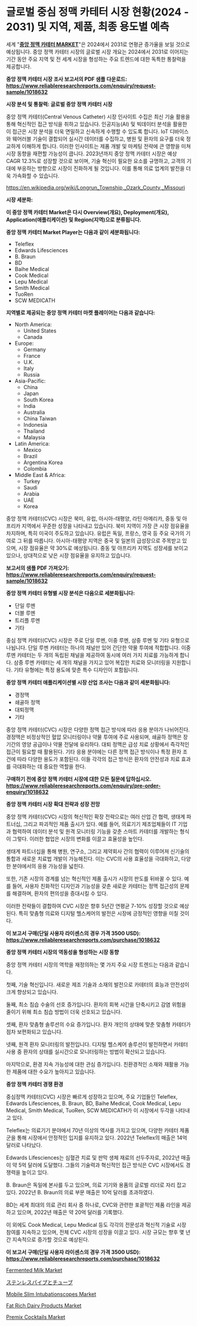 <p><h1>글로벌 중심 정맥 카테터 시장 현황(2024 - 2031) 및 지역, 제품, 최종 용도별 예측</h1></p><p>세계 "<strong><a href="https://www.reliableresearchreports.com/central-venous-catheter-r1018632?utm_campaign=105&utm_medium=8&utm_source=Github&utm_content=ia&utm_term=09102024&utm_id=central-venous-catheter">중앙 정맥 카테터 MARKET</a></strong>"은 2024에서 2031로 연평균 증가율을 보일 것으로 예상됩니다. 중앙 정맥 카테터 시장의 글로벌 시장 개요는 2024에서 2031로 이어지는 기간 동안 주요 지역 및 전 세계 시장을 형성하는 주요 트렌드에 대한 독특한 통찰력을 제공합니다.</p>
<p><strong>중앙 정맥 카테터 시장 조사 보고서의 PDF 샘플 다운로드: <a href="https://www.reliableresearchreports.com/enquiry/request-sample/1018632?utm_campaign=105&utm_medium=8&utm_source=Github&utm_content=ia&utm_term=09102024&utm_id=central-venous-catheter">https://www.reliableresearchreports.com/enquiry/request-sample/1018632</a></strong></p>
<p><strong>시장 분석 및 통찰력: 글로벌 중앙 정맥 카테터 시장</strong></p>
<p><p>중앙 정맥 카테터(Central Venous Catheter) 시장 인사이트 수집은 최신 기술 활용을 통해 혁신적인 접근 방식을 취하고 있습니다. 인공지능(AI) 및 빅데이터 분석을 활용한 이 접근은 시장 분석을 더욱 면밀하고 신속하게 수행할 수 있도록 합니다. IoT 디바이스와 웨어러블 기술이 결합되어 실시간 데이터를 수집하고, 병원 및 환자의 요구를 더욱 정교하게 이해하게 합니다. 이러한 인사이트는 제품 개발 및 마케팅 전략에 큰 영향을 미쳐 시장 동향을 재편할 가능성이 큽니다. 2023년까지 중앙 정맥 카테터 시장은 예상 CAGR 12.3%로 성장할 것으로 보이며, 기술 혁신이 필요한 요소를 규명하고, 고객의 기대에 부응하는 방향으로 시장이 진화하게 될 것입니다. 이를 통해 의료 업계의 발전을 더욱 가속화할 수 있습니다.</p></p>
<p><a href="%7CAUTHORITHY_DOMAIN_URL%7C?utm_campaign=105&utm_medium=8&utm_source=Github&utm_content=ia&utm_term=09102024&utm_id=central-venous-catheter">https://en.wikipedia.org/wiki/Longrun_Township,_Ozark_County,_Missouri</a></p>
<p><strong>시장 세분화:</strong></p>
<p><strong>이 중앙 정맥 카테터 Market은 다시 Overview(개요), Deployment(개요), Application(애플리케이션) 및 Region(지역)으로 분류됩니다.</strong></p>
<p><strong>중앙 정맥 카테터 Market Player는 다음과 같이 세분화됩니다:</strong></p>
<p><ul><li>Teleflex</li><li>Edwards Lifesciences</li><li>B. Braun</li><li>BD</li><li>Baihe Medical</li><li>Cook Medical</li><li>Lepu Medical</li><li>Smith Medical</li><li>TuoRen</li><li>SCW MEDICATH</li></ul></p>
<p><strong>지역별로 제공되는 중앙 정맥 카테터 마켓 플레이어는 다음과 같습니다:</strong></p>
<p><ul>
    <li>
        North America:
        <ul>
            <li>United States</li>
            <li>Canada</li>
        </ul>
    </li>
    <li>
        Europe:
        <ul>
            <li>Germany</li>
            <li>France</li>
            <li>U.K.</li>
            <li>Italy</li>
            <li>Russia</li>
        </ul>
    </li>
    <li>
        Asia-Pacific:
        <ul>
            <li>China</li>
            <li>Japan</li>
            <li>South Korea</li>
            <li>India</li>
            <li>Australia</li>
            <li>China Taiwan</li>
            <li>Indonesia</li>
            <li>Thailand</li>
            <li>Malaysia</li>
        </ul>
    </li>
    <li>
        Latin America:
        <ul>
            <li>Mexico</li>
            <li>Brazil</li>
            <li>Argentina Korea</li>
            <li>Colombia</li>
        </ul>
    </li>
    <li>
        Middle East & Africa:
        <ul>
            <li>Turkey</li>
            <li>Saudi</li>
            <li>Arabia</li>
            <li>UAE</li>
            <li>Korea</li>
        </ul>
    </li>
    </ul></p>
<p><p>중앙 정맥 카테터(CVC) 시장은 북미, 유럽, 아시아-태평양, 라틴 아메리카, 중동 및 아프리카 지역에서 꾸준한 성장을 나타내고 있습니다. 북미 지역이 가장 큰 시장 점유율을 차지하며, 특히 미국이 주도하고 있습니다. 유럽은 독일, 프랑스, 영국 등 주요 국가의 기여로 그 뒤를 따릅니다. 아시아-태평양 지역은 중국 및 일본의 급성장으로 주목받고 있으며, 시장 점유율은 약 30%로 예상됩니다. 중동 및 아프리카 지역도 성장세를 보이고 있으나, 상대적으로 낮은 시장 점유율을 유지하고 있습니다.</p></p>
<p><strong>보고서의 샘플 PDF 가져오기: <a href="https://www.reliableresearchreports.com/enquiry/request-sample/1018632?utm_campaign=105&utm_medium=8&utm_source=Github&utm_content=ia&utm_term=09102024&utm_id=central-venous-catheter">https://www.reliableresearchreports.com/enquiry/request-sample/1018632</a></strong></p>
<p><strong>중앙 정맥 카테터 유형별 시장 분석은 다음으로 세분화됩니다:</strong></p>
<p><ul><li>단일 루멘</li><li>더블 루멘</li><li>트리플 루멘</li><li>기타</li></ul></p>
<p><p>중심 정맥 카테터(CVC) 시장은 주로 단일 루멘, 이중 루멘, 삼중 루멘 및 기타 유형으로 나뉩니다. 단일 루멘 카테터는 하나의 채널만 있어 간단한 약물 투여에 적합합니다. 이중 루멘 카테터는 두 개의 독립된 채널을 제공하여 동시에 여러 가지 치료를 가능하게 합니다. 삼중 루멘 카테터는 세 개의 채널을 가지고 있어 복잡한 치료와 모니터링을 지원합니다. 기타 유형에는 특정 용도에 맞춘 특수 디자인이 포함됩니다.</p></p>
<p><strong>중앙 정맥 카테터 애플리케이션별 시장 산업 조사는 다음과 같이 세분화됩니다:</strong></p>
<p><ul><li>경정맥</li><li>쇄골하 정맥</li><li>대퇴정맥</li><li>기타</li></ul></p>
<p><p>중앙 정맥 카테터(CVC) 시장은 다양한 정맥 접근 방식에 따라 응용 분야가 나뉘어진다. 경정맥은 비정상적인 혈압 모니터링이나 약물 투여에 주로 사용되며, 쇄골하 정맥은 장기간의 영양 공급이나 약물 전달에 유리하다. 대퇴 정맥은 급성 치료 상황에서 즉각적인 접근이 필요할 때 활용된다. 기타 응용 분야에는 다른 정맥 접근 방식이나 특정 환자 조건에 따라 다양한 용도가 포함된다. 이들 각각의 접근 방식은 환자의 안전성과 치료 효과를 극대화하는 데 중요한 역할을 한다.</p></p>
<p><strong>구매하기 전에 중앙 정맥 카테터 시장에 대한 모든 질문에 답하십시오. <a href="https://www.reliableresearchreports.com/enquiry/pre-order-enquiry/1018632?utm_campaign=105&utm_medium=8&utm_source=Github&utm_content=ia&utm_term=09102024&utm_id=central-venous-catheter">https://www.reliableresearchreports.com/enquiry/pre-order-enquiry/1018632</a></strong></p>
<p><strong>중앙 정맥 카테터 시장 확대 전략과 성장 전망</strong></p>
<p><p>중앙 정맥 카테터(CVC) 시장의 혁신적인 확장 전략으로는 여러 산업 간 협력, 생태계 파트너십, 그리고 파괴적인 제품 출시가 있다. 예를 들어, 의료기기 제조업체들이 IT 기업과 협력하여 데이터 분석 및 원격 모니터링 기능을 갖춘 스마트 카테터를 개발하는 형식이 그렇다. 이러한 협업은 시장의 변화를 이끌고 효율성을 높인다.</p><p>생태계 파트너십을 통해 병원, 연구소, 그리고 제약회사 간의 협력이 이루어져 신기술의 통합과 새로운 치료법 개발이 가능해진다. 이는 CVC의 사용 효율성을 극대화하고, 다양한 분야에서의 응용 가능성을 넓힌다.</p><p>또한, 기존 시장의 경계를 넘는 혁신적인 제품 출시가 시장의 판도를 뒤바꿀 수 있다. 예를 들어, 사용자 친화적인 디자인과 기능성을 갖춘 새로운 카테터는 정맥 접근성의 문제를 해결하며, 환자의 편의성을 증대시킬 수 있다.</p><p>이러한 전략들이 결합하여 CVC 시장은 향후 5년간 연평균 7-10% 성장할 것으로 예상된다. 특히 맞춤형 의료와 디지털 헬스케어의 발전은 시장에 긍정적인 영향을 미칠 것이다.</p></p>
<p><strong>이 보고서 구매(단일 사용자 라이센스의 경우 가격 3500 USD): <a href="https://www.reliableresearchreports.com/purchase/1018632?utm_campaign=105&utm_medium=8&utm_source=Github&utm_content=ia&utm_term=09102024&utm_id=central-venous-catheter">https://www.reliableresearchreports.com/purchase/1018632</a></strong></p>
<p><strong>중앙 정맥 카테터 시장의 역동성을 형성하는 시장 동향</strong></p>
<p><p>중앙 정맥 카테터 시장의 역학을 재정의하는 몇 가지 주요 시장 트렌드는 다음과 같습니다. </p><p>첫째, 기술 혁신입니다. 새로운 제조 기술과 소재의 발전으로 카테터의 효능과 안전성이 크게 향상되고 있습니다. </p><p>둘째, 최소 침습 수술의 선호 증가입니다. 환자의 회복 시간을 단축시키고 감염 위험을 줄이기 위해 최소 침습 방법이 더욱 선호되고 있습니다. </p><p>셋째, 환자 맞춤형 솔루션의 수요 증가입니다. 환자 개인의 상태에 맞춘 맞춤형 카테터가 점차 보편화되고 있습니다. </p><p>넷째, 원격 환자 모니터링의 발전입니다. 디지털 헬스케어 솔루션이 발전하면서 카테터 사용 중 환자의 상태를 실시간으로 모니터링하는 방법이 확산되고 있습니다. </p><p>마지막으로, 환경 지속 가능성에 대한 관심 증가입니다. 친환경적인 소재와 재활용 가능한 제품에 대한 수요가 높아지고 있습니다.</p></p>
<p><strong>중앙 정맥 카테터 경쟁 환경</strong></p>
<p><p>중심정맥 카테터(CVC) 시장은 빠르게 성장하고 있으며, 주요 기업들인 Teleflex, Edwards Lifesciences, B. Braun, BD, Baihe Medical, Cook Medical, Lepu Medical, Smith Medical, TuoRen, SCW MEDICATH가 이 시장에서 두각을 나타내고 있다. </p><p>Teleflex는 의료기기 분야에서 70년 이상의 역사를 가지고 있으며, 다양한 카테터 제품군을 통해 시장에서 안정적인 입지를 유지하고 있다. 2022년 Teleflex의 매출은 14억 달러로 나타났다. </p><p>Edwards Lifesciences는 심혈관 치료 및 판막 생체 재료의 선두주자로, 2022년 매출이 약 5억 달러에 도달했다. 그들의 기술력과 혁신적인 접근 방식은 CVC 시장에서도 경쟁력을 높이고 있다. </p><p>B. Braun은 독일에 본사를 두고 있으며, 의료 기기와 용품의 글로벌 리더로 자리 잡고 있다. 2022년 B. Braun의 의료 부문 매출은 10억 달러를 초과하였다. </p><p>BD는 세계 최대의 의료 관리 회사 중 하나로, CVC와 관련한 포괄적인 제품 라인을 제공하고 있으며, 2022년 매출은 약 20억 달러를 기록했다. </p><p>이 외에도 Cook Medical, Lepu Medical 등도 각각의 전문성과 혁신적 기술로 시장 참여를 지속하고 있으며, 전체 CVC 시장의 성장을 이끌고 있다. 시장 규모는 향후 몇 년간 지속적으로 증가할 것으로 예상된다.</p></p>
<p><strong>이 보고서 구매(단일 사용자 라이센스의 경우 가격 3500 USD): <a href="https://www.reliableresearchreports.com/purchase/1018632?utm_campaign=105&utm_medium=8&utm_source=Github&utm_content=ia&utm_term=09102024&utm_id=central-venous-catheter">https://www.reliableresearchreports.com/purchase/1018632</a></strong></p>
<p><p><a href="https://www.linkedin.com/pulse/fermented-milk-market-global-regional-analysis-focus-region-zn2qf?utm_campaign=105&utm_medium=8&utm_source=Github&utm_content=ia&utm_term=09102024&utm_id=central-venous-catheter">Fermented Milk Market</a></p><p><a href="https://github.com/mohamedbakry57/Market-Research-Report-List-6/blob/main/144302417200.md?utm_campaign=105&utm_medium=8&utm_source=Github&utm_content=ia&utm_term=09102024&utm_id=central-venous-catheter">ステンレスパイプとチューブ</a></p><p><a href="https://github.com/MegiMusaj575/Market-Research-Report-List-1/blob/main/mobile-slim-intubationscopes-market.md?utm_campaign=105&utm_medium=8&utm_source=Github&utm_content=ia&utm_term=09102024&utm_id=central-venous-catheter">Mobile Slim Intubationscopes Market</a></p><p><a href="https://www.linkedin.com/pulse/fat-rich-dairy-products-market-navigating-challenges-unlocking-n3dbf?utm_campaign=105&utm_medium=8&utm_source=Github&utm_content=ia&utm_term=09102024&utm_id=central-venous-catheter">Fat Rich Dairy Products Market</a></p><p><a href="https://issuu.com/reportprime-2/docs/premix-cocktails-market-size-2030.p_c64afae8d53587?utm_campaign=105&utm_medium=8&utm_source=Github&utm_content=ia&utm_term=09102024&utm_id=central-venous-catheter">Premix Cocktails Market</a></p></p>
